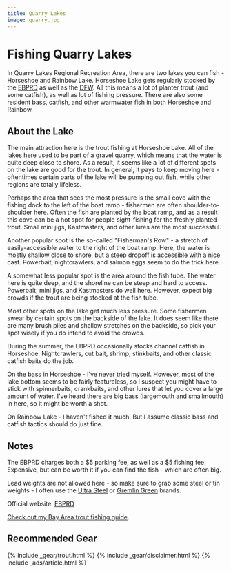 ```yaml
---
title: Quarry Lakes
image: quarry.jpg
---
```


# Fishing Quarry Lakes

In Quarry Lakes Regional Recreation Area, there are two lakes you can fish - Horseshoe and Rainbow Lake. Horseshoe Lake gets regularly stocked by the [EBPRD](https://www.ebparks.org/recreation/fishing/anglers-edge-online) as well as the [DFW](https://nrm.dfg.ca.gov/FishPlants/Default.aspx?water=Horseshoe+Lake&time=All). All this means a lot of planter trout (and some catfish), as well as lot of fishing pressure. There are also some resident bass, catfish, and other warmwater fish in both Horseshoe and Rainbow.


## About the Lake

The main attraction here is the trout fishing at Horseshoe Lake. All of the lakes here used to be part of a gravel quarry, which means that the water is quite deep close to shore. As a result, it seems like a lot of different spots on the lake are good for the trout. In general, it pays to keep moving here - oftentimes certain parts of the lake will be pumping out fish, while other regions are totally lifeless.

Perhaps the area that sees the most pressure is the small cove with the fishing dock to the left of the boat ramp - fishermen are often shoulder-to-shoulder here. Often the fish are planted by the boat ramp, and as a result this cove can be a hot spot for people sight-fishing for the freshly planted trout. Small mini jigs, Kastmasters, and other lures are the most successful.

Another popular spot is the so-called "Fisherman's Row" - a stretch of easily-accessible water to the right of the boat ramp. Here, the water is mostly shallow close to shore, but a steep dropoff is accessible with a nice cast. Powerbait, nightcrawlers, and salmon eggs seem to do the trick here.

A somewhat less popular spot is the area around the fish tube. The water here is quite deep, and the shoreline can be steep and hard to access. Powerbait, mini jigs, and Kastmasters do well here. However, expect big crowds if the trout are being stocked at the fish tube.

Most other spots on the lake get much less pressure. Some fishermen swear by certain spots on the backside of the lake. It does seem like there are many brush piles and shallow stretches on the backside, so pick your spot wisely if you do intend to avoid the crowds.

During the summer, the EBPRD occasionally stocks channel catfish in Horseshoe. Nightcrawlers, cut bait, shrimp, stinkbaits, and other classic catfish baits do the job.

On the bass in Horseshoe - I've never tried myself. However, most of the lake bottom seems to be fairly featureless, so I suspect you might have to stick with spinnerbaits, crankbaits, and other lures that let you cover a large amount of water. I've heard there are big bass (largemouth and smallmouth) in here, so it might be worth a shot.

On Rainbow Lake - I haven't fished it much. But I assume classic bass and catfish tactics should do just fine.

## Notes

The EBPRD charges both a $5 parking fee, as well as a $5 fishing fee. Expensive, but can be worth it if you can find the fish - which are often big.

Lead weights are not allowed here - so make sure to grab some steel or tin weights - I often use the [Ultra Steel](https://amzn.to/3eqPm1O) or [Gremlin Green](https://amzn.to/3yVxtSo) brands.

Official website: [EBPRD](https://www.ebparks.org/parks/quarry-lakes)

[Check out my Bay Area trout fishing guide](/trout).

## Recommended Gear

{% include _gear/trout.html %}
{% include _gear/disclaimer.html %}
{% include _ads/article.html %}
